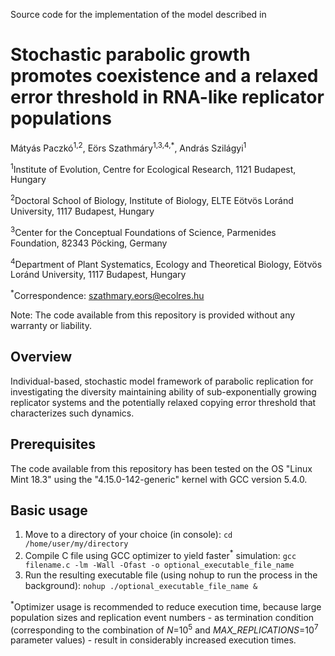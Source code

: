 Source code for the implementation of the model described in

# Stochastic parabolic growth promotes coexistence and a relaxed error threshold in RNA-like replicator populations

Mátyás Paczkó<sup>1,2</sup>, Eörs Szathmáry<sup>1,3,4,*</sup>, András Szilágyi<sup>1</sup>

<sup>1</sup>Institute of Evolution, Centre for Ecological Research, 1121 Budapest, Hungary

<sup>2</sup>Doctoral School of Biology, Institute of Biology, ELTE Eötvös Loránd University, 1117
Budapest, Hungary

<sup>3</sup>Center for the Conceptual Foundations of Science, Parmenides Foundation, 82343 Pöcking,
Germany

<sup>4</sup>Department of Plant Systematics, Ecology and Theoretical Biology, Eötvös Loránd
University, 1117 Budapest, Hungary

<sup>*</sup>Correspondence: szathmary.eors@ecolres.hu

Note: The code available from this repository is provided without any warranty or liability.

## Overview

Individual-based, stochastic model framework of parabolic replication for investigating the diversity maintaining ability of sub-exponentially growing replicator systems and the potentially relaxed copying error threshold that characterizes such dynamics.

## Prerequisites

The code available from this repository has been tested on the OS "Linux Mint 18.3" using the "4.15.0-142-generic" kernel with GCC version 5.4.0.

## Basic usage

1. Move to a directory of your choice (in console): `cd /home/user/my/directory`
2. Compile C file using GCC optimizer to yield faster<sup>*</sup> simulation: `gcc filename.c -lm -Wall -Ofast -o optional_executable_file_name`
3. Run the resulting executable file (using nohup to run the process in the background): `nohup ./optional_executable_file_name &`

<sup>*</sup>Optimizer usage is recommended to reduce execution time, because large population sizes and replication event numbers - as termination condition (corresponding to the combination of *N*=10<sup>5</sup> and *MAX_REPLICATIONS*=10<sup>7</sup> parameter values) - result in considerably increased execution times.
